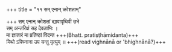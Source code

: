 +++
title = "११ सम् एनान् क्रोशताम्"

+++
सम् एनान् क्रोशतां द्यावापृथिवी उभे  
सम् अन्तरिक्षं सह देवताभिः ।  
मा ज्ञातारं मा प्रतिष्ठां विदन्त +++(Bhatt. pratiṣṭhāmidanta)+++  
मिथो ऽपिघ्नाना उप यन्तु मृत्युम् ॥ +++(read vighnānā or 'bhighnānā?)+++